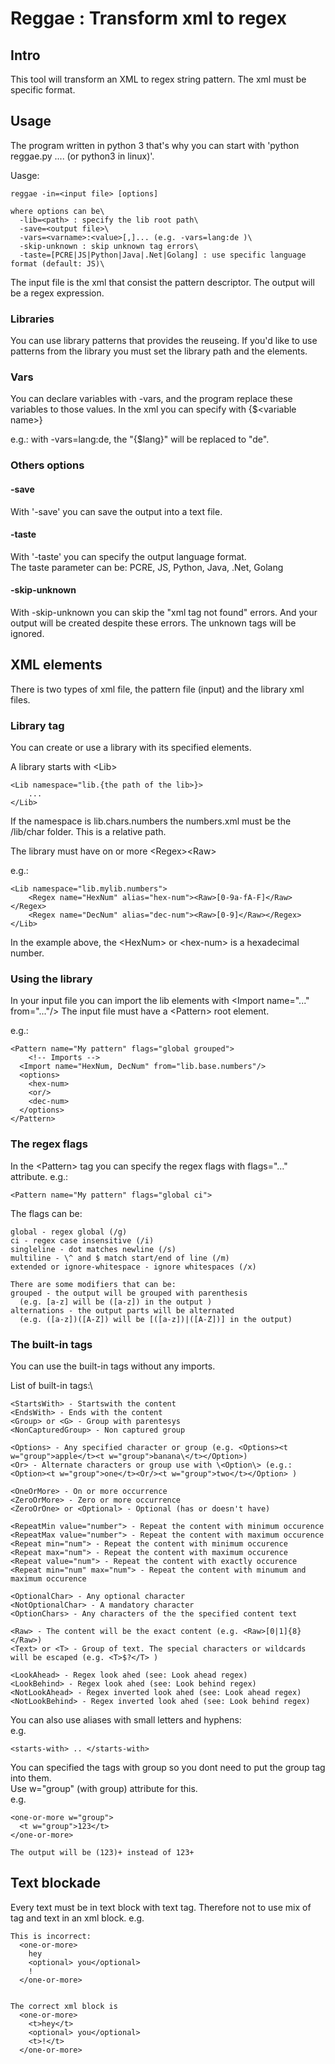 # Reggae : Transform xml to regex

## Intro
This tool will transform an XML to regex string pattern. The xml must be specific format.

## Usage
The program written in python 3 that's why you can start with 'python reggae.py .... (or python3 in linux)'.

Uasge:
```
reggae -in=<input file> [options]

where options can be\
  -lib=<path> : specify the lib root path\
  -save=<output file>\
  -vars=<varname>:<value>[,]... (e.g. -vars=lang:de )\
  -skip-unknown : skip unknown tag errors\
  -taste=[PCRE|JS|Python|Java|.Net|Golang] : use specific language format (default: JS)\
```

The input file is the xml that consist the pattern descriptor. The output will be a regex expression.

### Libraries
You can use library patterns that provides the reuseing.
If you'd like to use patterns from the library you must set the library path and the elements.

### Vars
You can declare variables with -vars, and the program replace these variables to those values. In the xml you can specify with {$\<variable name\>} 

e.g.: with -vars=lang:de, the "{$lang}" will be replaced to "de".

### Others options

#### -save
With '-save' you can save the output into a text file.

#### -taste
With '-taste' you can specify the output language format. \
The taste parameter can be: PCRE, JS, Python, Java, .Net, Golang

#### -skip-unknown
With -skip-unknown you can skip the "xml tag not found" errors. And your output will be created despite these errors. The unknown tags will be ignored.

## XML elements

There is two types of xml file, the pattern file (input) and the library xml files.

### Library tag
You can create or use a library with its specified elements.

A library starts with \<Lib\>
```
<Lib namespace="lib.{the path of the lib>}>
    ...
</Lib>
```
If the namespace is lib.chars.numbers the numbers.xml must be the /lib/char folder. This is a relative path.

The library must have on or more \<Regex\>\<Raw\>

e.g.:
```
<Lib namespace="lib.mylib.numbers">
    <Regex name="HexNum" alias="hex-num"><Raw>[0-9a-fA-F]</Raw></Regex>
    <Regex name="DecNum" alias="dec-num"><Raw>[0-9]</Raw></Regex>
</Lib>
```
In the example above, the \<HexNum\> or \<hex-num\> is a hexadecimal number.

### Using the library 
In your input file you can import the lib elements with \<Import name="..." from="..."/\>
The input file must have a \<Pattern\> root element.

e.g.:
```
<Pattern name="My pattern" flags="global grouped">
	<!-- Imports -->
  <Import name="HexNum, DecNum" from="lib.base.numbers"/>
  <options>
    <hex-num>
    <or/>
    <dec-num>
  </options>
</Pattern>
```

### The regex flags
In the \<Pattern\> tag you can specify the regex flags with flags="..." attribute.
e.g.:
```
<Pattern name="My pattern" flags="global ci">
```

The flags can be:
```
global - regex global (/g)
ci - regex case insensitive (/i)
singleline - dot matches newline (/s)
multiline - \^ and $ match start/end of line (/m)
extended or ignore-whitespace - ignore whitespaces (/x)

There are some modifiers that can be:
grouped - the output will be grouped with parenthesis
  (e.g. [a-z] will be ([a-z]) in the output )
alternations - the output parts will be alternated
  (e.g. ([a-z])([A-Z]) will be [([a-z])|([A-Z])] in the output)
```

### The built-in tags
You can use the built-in tags without any imports.

List of built-in tags:\
```
<StartsWith> - Startswith the content
<EndsWith> - Ends with the content
<Group> or <G> - Group with parentesys
<NonCapturedGroup> - Non captured group

<Options> - Any specified character or group (e.g. <Options><t w="group">apple</t><t w="group">banana\</t></Option>) 
<Or> - Alternate characters or group use with \<Option\> (e.g.: <Option><t w="group">one</t><Or/><t w="group">two</t></Option> )

<OneOrMore> - On or more occurrence
<ZeroOrMore> - Zero or more occurrence
<ZeroOrOne> or <Optional> - Optional (has or doesn't have)

<RepeatMin value="number"> - Repeat the content with minimum occurence
<RepeatMax value="number"> - Repeat the content with maximum occurence
<Repeat min="num"> - Repeat the content with minimum occurence
<Repeat max="num"> - Repeat the content with maximum occurence
<Repeat value="num"> - Repeat the content with exactly occurence
<Repeat min="num" max="num"> - Repeat the content with minumum and maximum occurence

<OptionalChar> - Any optional character
<NotOptionalChar> - A mandatory character
<OptionChars> - Any characters of the the specified content text

<Raw> - The content will be the exact content (e.g. <Raw>[0|1]{8}</Raw>)
<Text> or <T> - Group of text. The special characters or wildcards will be escaped (e.g. <T>$?</T> )

<LookAhead> - Regex look ahed (see: Look ahead regex)
<LookBehind> - Regex look ahed (see: Look behind regex)
<NotLookAhead> - Regex inverted look ahed (see: Look ahead regex)
<NotLookBehind> - Regex inverted look ahed (see: Look behind regex)
```

You can also use aliases with small letters and hyphens:\
e.g.
```
<starts-with> .. </starts-with>
```

You can specified the tags with group so you dont need to put the group tag into them. \
Use w="group" (with group) attribute for this. \
e.g. 
```
<one-or-more w="group">
  <t w="group">123</t>
</one-or-more>

The output will be (123)+ instead of 123+
```

## Text blockade
Every text must be in text block with text tag. Therefore not to use mix of tag and text in an xml block.
e.g.
```
This is incorrect:
  <one-or-more>
    hey
    <optional> you</optional>
    !
  </one-or-more>


The correct xml block is
  <one-or-more>
    <t>hey</t>
    <optional> you</optional>
    <t>!</t>
  </one-or-more>



```




























